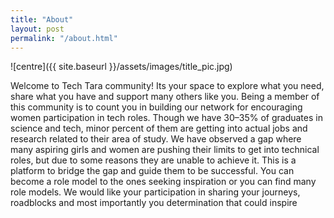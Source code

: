 ```yaml
---
title: "About"
layout: post
permalink: "/about.html"
---
```

![centre]({{ site.baseurl }}/assets/images/title_pic.jpg)

Welcome to Tech Tara community! Its your space to explore what you need, share what you have and support many others like you. Being a member of this community is to count you in building our network for encouraging women participation in tech roles. Though we have 30–35% of graduates in science and tech, minor percent of them are getting into actual jobs and research related to their area of study.
We have observed a gap where many aspiring girls and women are pushing their limits to get into technical roles, but due to some reasons they are unable to achieve it. This is a platform to bridge the gap and guide them to be successful. You can become a role model to the ones seeking inspiration or you can find many role models.
We would like your participation in sharing your journeys, roadblocks and most importantly you determination that could inspire